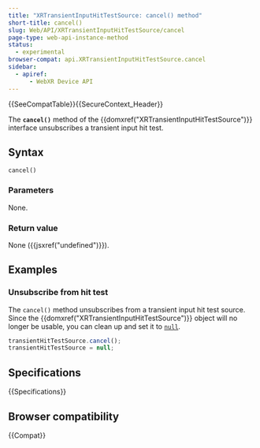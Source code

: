 ```yaml
---
title: "XRTransientInputHitTestSource: cancel() method"
short-title: cancel()
slug: Web/API/XRTransientInputHitTestSource/cancel
page-type: web-api-instance-method
status:
  - experimental
browser-compat: api.XRTransientInputHitTestSource.cancel
sidebar:
  - apiref:
      - WebXR Device API
---
```


{{SeeCompatTable}}{{SecureContext_Header}}

The **`cancel()`** method of the {{domxref("XRTransientInputHitTestSource")}} interface unsubscribes a transient input hit test.

## Syntax

```js-nolint
cancel()
```

### Parameters

None.

### Return value

None ({{jsxref("undefined")}}).

## Examples

### Unsubscribe from hit test

The `cancel()` method unsubscribes from a transient input hit test source. Since the {{domxref("XRTransientInputHitTestSource")}} object will no longer be usable, you can clean up and set it to [`null`](/en-US/docs/Web/JavaScript/Reference/Operators/null).

```js
transientHitTestSource.cancel();
transientHitTestSource = null;
```

## Specifications

{{Specifications}}

## Browser compatibility

{{Compat}}
